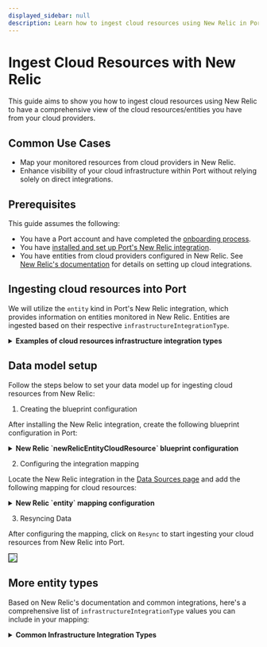 ```yaml
---
displayed_sidebar: null
description: Learn how to ingest cloud resources using New Relic in Port, enhancing visibility and performance monitoring.
---
```


# Ingest Cloud Resources with New Relic

This guide aims to show you how to ingest cloud resources using New Relic to have a comprehensive view of the cloud resources/entities you have from your cloud providers.

## Common Use Cases

- Map your monitored resources from cloud providers in New Relic.
- Enhance visibility of your cloud infrastructure within Port without relying solely on direct integrations.

## Prerequisites

This guide assumes the following:

- You have a Port account and have completed the [onboarding process](https://docs.getport.io/quickstart).
- You have [installed and set up Port's New Relic integration](https://docs.getport.io/build-your-software-catalog/sync-data-to-catalog/apm-alerting/newrelic).
- You have entities from cloud providers configured in New Relic. See [New Relic's documentation](https://docs.newrelic.com/docs/infrastructure/) for details on setting up cloud integrations.

## Ingesting cloud resources into Port

We will utilize the `entity` kind in Port's New Relic integration, which provides information on entities monitored in New Relic. 
Entities are ingested based on their respective `infrastructureIntegrationType`.

<details>
<summary><b>Examples of cloud resources infrastructure integration types</b></summary>

- `AWS_EC2_INSTANCE`
- `AWS_S3_BUCKET`
- `AWS_RDS_DB_INSTANCE`
- `AWS_LAMBDA_FUNCTION`
- `AWS_ELB_LOAD_BALANCER`
- `AZURE_VIRTUAL_MACHINE`
- `AZURE_SQL_DATABASE`
- `GCP_COMPUTE_INSTANCE`
- `GCP_STORAGE_BUCKET`
- `GCP_SQL_DATABASE_INSTANCE`

</details>


## Data model setup
Follow the steps below to set your data model up for ingesting cloud resources from New Relic:

1. Creating the blueprint configuration

After installing the New Relic integration, create the following blueprint configuration in Port:

<details>
<summary><b>New Relic `newRelicEntityCloudResource` blueprint configuration</b></summary>

```json
{
  "identifier": "newRelicEntityCloudResource",
  "description": "This blueprint represents a New Relic cloud resource entity.",
  "title": "New Relic Cloud Resource",
  "icon": "NewRelic",
  "schema": {
    "properties": {
      "accountId": {
        "type": "string",
        "title": "Account ID",
        "description": "The New Relic account ID associated with the entity."
      },
      "domain": {
        "type": "string",
        "title": "Domain",
        "description": "The domain of the entity (e.g., INFRA, APM)."
      },
      "type": {
        "type": "string",
        "title": "Entity Type",
        "description": "The type of the entity."
      },
      "infrastructureIntegrationType": {
        "type": "string",
        "title": "Infrastructure Integration Type",
        "description": "The cloud provider integration type."
      },
      "tags": {
        "type": "object",
        "title": "Tags",
        "description": "Tags associated with the entity."
      },
      "reporting": {
        "type": "boolean",
        "title": "Reporting",
        "description": "Indicates if the entity is reporting data."
      },
      "link": {
        "type": "string",
        "title": "Entity Link",
        "description": "A link to the entity in New Relic.",
        "format": "url"
      }
    },
    "required": []
  },
  "relations": {}
}
```

</details>

2. Configuring the integration mapping

Locate the New Relic integration in the [Data Sources page](https://app.getport.io/settings/data-sources) and add the following mapping for cloud resources:

<details>
<summary><b>New Relic `entity` mapping configuration</b></summary>

```yaml
  - kind: entity
    selector:
      query: 'true'
      infrastructureIntegrationTypes:
        - AWS_EC2_INSTANCE
        - AWS_S3_BUCKET
        - AWS_RDS_DB_INSTANCE
        - AWS_LAMBDA_FUNCTION
        - AWS_ELB_LOAD_BALANCER
        - AZURE_VIRTUAL_MACHINE
        - AZURE_SQL_DATABASE
        - GCP_COMPUTE_INSTANCE
        - GCP_STORAGE_BUCKET
        - GCP_SQL_DATABASE_INSTANCE
        # Add more infrastructure integration types as needed
    port:
      entity:
        mappings:
          identifier: .guid
          title: .name
          blueprint: '"newRelicEntityCloudResource"'
          properties:
            accountId: .accountId
            domain: .domain
            type: .type
            infrastructureIntegrationType: .infrastructureIntegrationType
            reporting: .reporting
            link: .permalink
            tags: .tag
```

</details>

3. Resyncing Data

After configuring the mapping, click on `Resync` to start ingesting your cloud resources from New Relic into Port.

<img src="/img/guides/newRelicIngestedData.png" border='1px' />


## More entity types
Based on New Relic's documentation and common integrations, here's a comprehensive list of `infrastructureIntegrationType` values you can include in your mapping:

<details>
<summary><b>Common Infrastructure Integration Types</b></summary>

- **AWS Integration Types**

  - `AWS_EC2_INSTANCE`
  - `AWS_EBS_VOLUME`
  - `AWS_S3_BUCKET`
  - `AWS_RDS_DB_INSTANCE`
  - `AWS_LAMBDA_FUNCTION`
  - `AWS_ELB_LOAD_BALANCER`
  - `AWS_DYNAMODB_TABLE`
  - `AWS_ELASTICACHE_NODE`
  - `AWS_REDSHIFT_CLUSTER`
  - `AWS_KINESIS_STREAM`
  - `AWS_SNS_TOPIC`
  - `AWS_SQS_QUEUE`
  - `AWS_ELASTIC_BEANSTALK`
  - `AWS_AUTOSCALING_GROUP`
  - `AWS_CLOUDFRONT_DISTRIBUTION`
  - `AWS_API_GATEWAY`
  - `AWS_ECS_CLUSTER`
  - `AWS_EKS_CLUSTER`

- **Azure Integration Types**

  - `AZURE_VIRTUAL_MACHINE`
  - `AZURE_VM_SCALE_SET`
  - `AZURE_APP_SERVICE`
  - `AZURE_FUNCTION_APP`
  - `AZURE_SQL_DATABASE`
  - `AZURE_STORAGE_ACCOUNT`
  - `AZURE_COSMOS_DB`
  - `AZURE_REDIS_CACHE`
  - `AZURE_SERVICE_BUS_NAMESPACE`
  - `AZURE_EVENT_HUB_NAMESPACE`
  - `AZURE_LOAD_BALANCER`
  - `AZURE_APPLICATION_GATEWAY`
  - `AZURE_CONTAINER_INSTANCE`
  - `AZURE_KUBERNETES_SERVICE`

-  **GCP Integration Types**

    - `GCP_COMPUTE_INSTANCE`
    - `GCP_STORAGE_BUCKET`
    - `GCP_CLOUD_SQL_DATABASE`
    - `GCP_FUNCTION`
    - `GCP_PUBSUB_TOPIC`
    - `GCP_BIGQUERY_DATASET`
    - `GCP_CLOUD_SPANNER_INSTANCE`
    - `GCP_KUBERNETES_CLUSTER`
    - `GCP_CLOUD_RUN_SERVICE`

- **Other Integration Types**

  - `APACHE_HTTPD_SERVER`
  - `NGINX_SERVER`
  - `MYSQL_DATABASE`
  - `POSTGRESQL_DATABASE`
  - `REDIS_INSTANCE`
  - `DOCKER_CONTAINER`
  - `KUBERNETES_CLUSTER`

</details>
